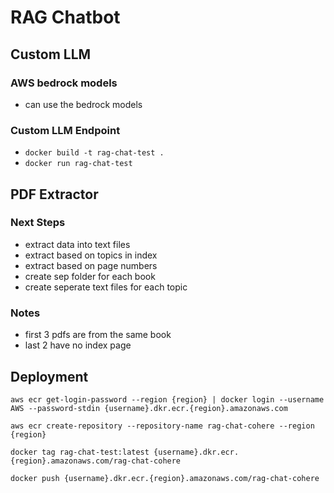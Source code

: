 # RAG Chatbot

## Custom LLM

### AWS bedrock models

- can use the bedrock models

### Custom LLM Endpoint

- `docker build -t rag-chat-test .`
- `docker run rag-chat-test`

## PDF Extractor

### Next Steps

- extract data into text files
- extract based on topics in index
- extract based on page numbers
- create sep folder for each book
- create seperate text files for each topic

### Notes

- first 3 pdfs are from the same book
- last 2 have no index page

## Deployment

`aws ecr get-login-password --region {region} | docker login --username AWS --password-stdin {username}.dkr.ecr.{region}.amazonaws.com`

`aws ecr create-repository --repository-name rag-chat-cohere --region {region}`

`docker tag rag-chat-test:latest {username}.dkr.ecr.{region}.amazonaws.com/rag-chat-cohere`

`docker push {username}.dkr.ecr.{region}.amazonaws.com/rag-chat-cohere`
